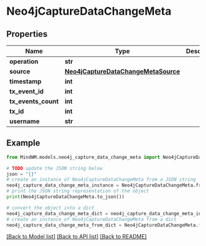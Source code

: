 # Neo4jCaptureDataChangeMeta


## Properties

Name | Type | Description | Notes
------------ | ------------- | ------------- | -------------
**operation** | **str** |  | 
**source** | [**Neo4jCaptureDataChangeMetaSource**](Neo4jCaptureDataChangeMetaSource.md) |  | 
**timestamp** | **int** |  | 
**tx_event_id** | **int** |  | 
**tx_events_count** | **int** |  | 
**tx_id** | **int** |  | 
**username** | **str** |  | 

## Example

```python
from MindWM.models.neo4j_capture_data_change_meta import Neo4jCaptureDataChangeMeta

# TODO update the JSON string below
json = "{}"
# create an instance of Neo4jCaptureDataChangeMeta from a JSON string
neo4j_capture_data_change_meta_instance = Neo4jCaptureDataChangeMeta.from_json(json)
# print the JSON string representation of the object
print(Neo4jCaptureDataChangeMeta.to_json())

# convert the object into a dict
neo4j_capture_data_change_meta_dict = neo4j_capture_data_change_meta_instance.to_dict()
# create an instance of Neo4jCaptureDataChangeMeta from a dict
neo4j_capture_data_change_meta_from_dict = Neo4jCaptureDataChangeMeta.from_dict(neo4j_capture_data_change_meta_dict)
```
[[Back to Model list]](../README.md#documentation-for-models) [[Back to API list]](../README.md#documentation-for-api-endpoints) [[Back to README]](../README.md)


